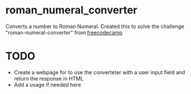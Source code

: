 # roman_numeral_converter
Converts a number to Roman Numeral. Created this to solve the challenge "roman-numeral-converter" from [freecodecamp](https://www.freecodecamp.org/learn/javascript-algorithms-and-data-structures/javascript-algorithms-and-data-structures-projects/roman-numeral-converter)

#  TODO
- Create a webpage for to use the converteter with a user input field and return the response in HTML
- Add a usage if needed here
